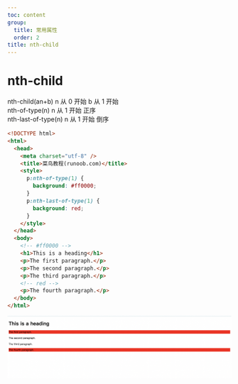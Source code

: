 ```yaml
---
toc: content
group:
  title: 常用属性
  order: 2
title: nth-child
---
```


# nth-child

nth-child(an+b) n 从 0 开始 b 从 1 开始<br />
nth-of-type(n) n 从 1 开始 正序<br />
nth-last-of-type(n) n 从 1 开始 倒序<br />

```html
<!DOCTYPE html>
<html>
  <head>
    <meta charset="utf-8" />
    <title>菜鸟教程(runoob.com)</title>
    <style>
      p:nth-of-type(1) {
        background: #ff0000;
      }
      p:nth-last-of-type(1) {
        background: red;
      }
    </style>
  </head>
  <body>
    <!-- #ff0000 -->
    <h1>This is a heading</h1>
    <p>The first paragraph.</p>
    <p>The second paragraph.</p>
    <p>The third paragraph.</p>
    <!-- red -->
    <p>The fourth paragraph.</p>
  </body>
</html>
```

![Alt text](./image-1.png)
